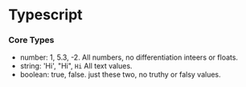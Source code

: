 # Typescript

### Core Types

  - number: 1, 5.3, -2. All numbers, no differentiation inteers or floats.
  - string: 'Hi', "Hi", `Hi`  All text values.
  - boolean: true, false. just these two, no truthy or falsy values.
